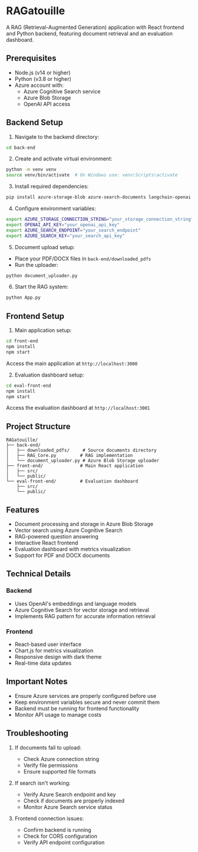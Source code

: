 # RAGatouille

A RAG (Retrieval-Augmented Generation) application with React frontend and Python backend, featuring document retrieval and an evaluation dashboard.

## Prerequisites

- Node.js (v14 or higher)
- Python (v3.8 or higher)
- Azure account with:
  - Azure Cognitive Search service
  - Azure Blob Storage
  - OpenAI API access

## Backend Setup

1. Navigate to the backend directory:
```bash
cd back-end
```

2. Create and activate virtual environment:
```bash
python -m venv venv
source venv/bin/activate  # On Windows use: venv\Scripts\activate
```

3. Install required dependencies:
```bash
pip install azure-storage-blob azure-search-documents langchain-openai openai
```

4. Configure environment variables:
```bash
export AZURE_STORAGE_CONNECTION_STRING="your_storage_connection_string"
export OPENAI_API_KEY="your_openai_api_key"
export AZURE_SEARCH_ENDPOINT="your_search_endpoint"
export AZURE_SEARCH_KEY="your_search_api_key"
```

5. Document upload setup:
- Place your PDF/DOCX files in `back-end/downloaded_pdfs`
- Run the uploader:
```bash
python document_uploader.py
```

6. Start the RAG system:
```bash
python App.py
```

## Frontend Setup

1. Main application setup:
```bash
cd front-end
npm install
npm start
```
Access the main application at `http://localhost:3000`

2. Evaluation dashboard setup:
```bash
cd eval-front-end
npm install
npm start
```
Access the evaluation dashboard at `http://localhost:3001`

## Project Structure

```
RAGatouille/
├── back-end/
│   ├── downloaded_pdfs/     # Source documents directory
│   ├── RAG_Core.py         # RAG implementation
│   └── document_uploader.py # Azure Blob Storage uploader
├── front-end/              # Main React application
│   ├── src/
│   └── public/
└── eval-front-end/         # Evaluation dashboard
    ├── src/
    └── public/
```

## Features

- Document processing and storage in Azure Blob Storage
- Vector search using Azure Cognitive Search
- RAG-powered question answering
- Interactive React frontend
- Evaluation dashboard with metrics visualization
- Support for PDF and DOCX documents

## Technical Details

### Backend
- Uses OpenAI's embeddings and language models
- Azure Cognitive Search for vector storage and retrieval
- Implements RAG pattern for accurate information retrieval

### Frontend
- React-based user interface
- Chart.js for metrics visualization
- Responsive design with dark theme
- Real-time data updates

## Important Notes

- Ensure Azure services are properly configured before use
- Keep environment variables secure and never commit them
- Backend must be running for frontend functionality
- Monitor API usage to manage costs

## Troubleshooting

1. If documents fail to upload:
   - Check Azure connection string
   - Verify file permissions
   - Ensure supported file formats

2. If search isn't working:
   - Verify Azure Search endpoint and key
   - Check if documents are properly indexed
   - Monitor Azure Search service status

3. Frontend connection issues:
   - Confirm backend is running
   - Check for CORS configuration
   - Verify API endpoint configuration